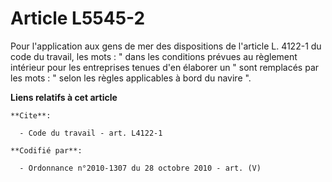# Article L5545-2

Pour l'application aux gens de mer des dispositions de l'article L. 4122-1 du code du travail, les mots : " dans les
conditions prévues au règlement intérieur pour les entreprises tenues d'en élaborer un " sont remplacés par les mots : "
selon les règles applicables à bord du navire ".

**Liens relatifs à cet article**

	**Cite**:

	  - Code du travail - art. L4122-1

	**Codifié par**:

	  - Ordonnance n°2010-1307 du 28 octobre 2010 - art. (V)
